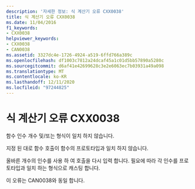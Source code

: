 ```yaml
---
description: '자세한 정보: 식 계산기 오류 CXX0038'
title: 식 계산기 오류 CXX0038
ms.date: 11/04/2016
f1_keywords:
- CXX0038
helpviewer_keywords:
- CXX0038
- CAN0038
ms.assetid: 3327dc4e-1726-4924-a519-6ffd766a389c
ms.openlocfilehash: df1003c7812a24dcaf45a1c01d5bb57890a5280c
ms.sourcegitcommit: d6af41e42699628c3e2e6063ec7b03931a49a098
ms.translationtype: MT
ms.contentlocale: ko-KR
ms.lasthandoff: 12/11/2020
ms.locfileid: "97244825"
---
```

# <a name="expression-evaluator-error-cxx0038"></a>식 계산기 오류 CXX0038

함수 인수 개수 및/또는 형식이 일치 하지 않습니다.

지정 된 대로 함수 호출이 함수의 프로토타입과 일치 하지 않습니다.

올바른 개수의 인수를 사용 하 여 호출을 다시 입력 합니다. 필요에 따라 각 인수를 프로토타입과 일치 하는 형식으로 캐스팅 합니다.

이 오류는 CAN0038와 동일 합니다.
